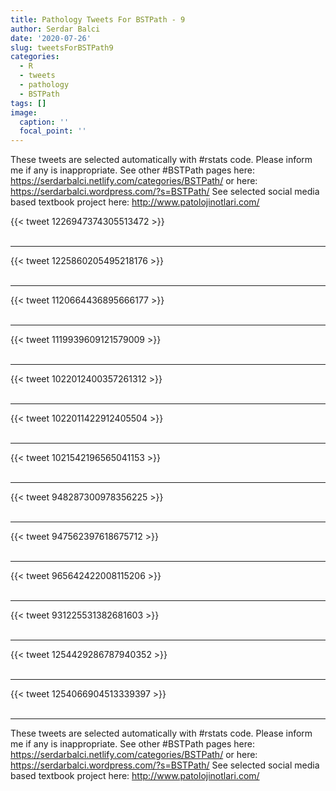 ```yaml
---
title: Pathology Tweets For BSTPath - 9
author: Serdar Balci
date: '2020-07-26'
slug: tweetsForBSTPath9
categories:
  - R
  - tweets
  - pathology
  - BSTPath
tags: []
image:
  caption: ''
  focal_point: ''
---
```



These tweets are selected automatically with #rstats code. Please inform me if any is inappropriate.
See other #BSTPath pages here: https://serdarbalci.netlify.com/categories/BSTPath/  or here: https://serdarbalci.wordpress.com/?s=BSTPath/ 
See selected social media based textbook project here: http://www.patolojinotlari.com/

{{< tweet 1226947374305513472 >}}
<br>
<br>
<hr>
{{< tweet 1225860205495218176 >}}
<br>
<br>
<hr>
{{< tweet 1120664436895666177 >}}
<br>
<br>
<hr>
{{< tweet 1119939609121579009 >}}
<br>
<br>
<hr>
{{< tweet 1022012400357261312 >}}
<br>
<br>
<hr>
{{< tweet 1022011422912405504 >}}
<br>
<br>
<hr>
{{< tweet 1021542196565041153 >}}
<br>
<br>
<hr>
{{< tweet 948287300978356225 >}}
<br>
<br>
<hr>
{{< tweet 947562397618675712 >}}
<br>
<br>
<hr>
{{< tweet 965642422008115206 >}}
<br>
<br>
<hr>
{{< tweet 931225531382681603 >}}
<br>
<br>
<hr>
{{< tweet 1254429286787940352 >}}
<br>
<br>
<hr>
{{< tweet 1254066904513339397 >}}
<br>
<br>
<hr>


These tweets are selected automatically with #rstats code. Please inform me if any is inappropriate.
See other #BSTPath pages here: https://serdarbalci.netlify.com/categories/BSTPath/  or here: https://serdarbalci.wordpress.com/?s=BSTPath/ 
See selected social media based textbook project here: http://www.patolojinotlari.com/

